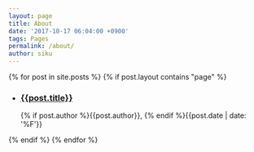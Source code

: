 ```yaml
---
layout: page
title: About
date: '2017-10-17 06:04:00 +0900'
tags: Pages
permalink: /about/
author: siku
---
```

{% for post in site.posts %}
{% if post.layout contains "page" %}
<ul class="archive">
<li>
<div class="cols">
<div class="col1"><h3><a href="{{post.url | prepend: site.baseurl}}">{{post.title}}</a></h3></div>
<div class="col2">{% if post.author %}{{post.author}}, {% endif %}{{post.date | date: '%F'}}</div>
</div>
</li>
</ul> 
{% endif %}
{% endfor %}

